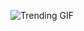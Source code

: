 ![Trending GIF](https://media0.giphy.com/media/v1.Y2lkPThiYjIxNzcya3g4bmR3N2Y0MGswZHFvZnptdHlncDg0NGYzMHlxaGV1ZHRkY2l6cSZlcD12MV9naWZzX3NlYXJjaCZjdD1n/bGgsc5mWoryfgKBx1u/giphy.gif)
